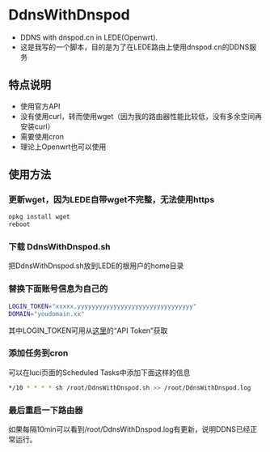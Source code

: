 # DdnsWithDnspod
* DDNS with dnspod.cn in LEDE(Openwrt).
* 这是我写的一个脚本，目的是为了在LEDE路由上使用dnspod.cn的DDNS服务

## 特点说明
* 使用官方API
* 没有使用curl，转而使用wget（因为我的路由器性能比较低，没有多余空间再安装curl）
* 需要使用cron
* 理论上Openwrt也可以使用

## 使用方法
### 更新wget，因为LEDE自带wget不完整，无法使用https
```bash
opkg install wget
reboot
```
### 下载 DdnsWithDnspod.sh
把DdnsWithDnspod.sh放到LEDE的根用户的home目录

### 替换下面账号信息为自己的
```bash
LOGIN_TOKEN="xxxxx,yyyyyyyyyyyyyyyyyyyyyyyyyyyyyyyy"
DOMAIN="youdomain.xx"
```
其中LOGIN_TOKEN可用从[这里](https://www.dnspod.cn/console/user/security)的“API Token”获取

### 添加任务到cron
可以在luci页面的Scheduled Tasks中添加下面这样的信息
```bash
*/10 * * * * sh /root/DdnsWithDnspod.sh >> /root/DdnsWithDnspod.log
```

### 最后重启一下路由器
如果每隔10min可以看到/root/DdnsWithDnspod.log有更新，说明DDNS已经正常运行。
